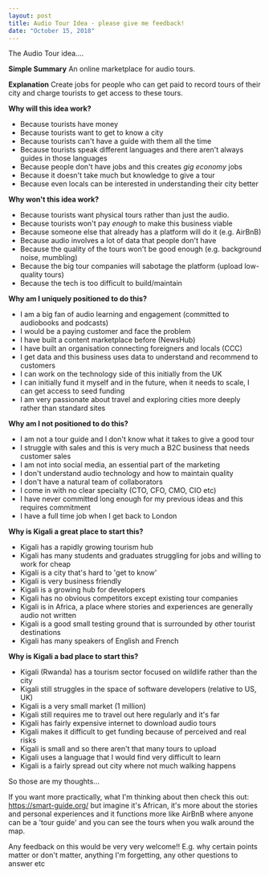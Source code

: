 ```yaml
---
layout: post
title: Audio Tour Idea - please give me feedback!
date: "October 15, 2018"
---
```


The Audio Tour idea....

**Simple Summary**
An online marketplace for audio tours.

**Explanation**
Create jobs for people who can get paid to record tours of their city and charge tourists to get access to these tours.

**Why will this idea work?**
- Because tourists have money
- Because tourists want to get to know a city
- Because tourists can't have a guide with them all the time
- Because tourists speak different languages and there aren't always guides in those languages
- Because people don't have jobs and this creates *gig economy* jobs
- Because it doesn't take much but knowledge to give a tour
- Because even locals can be interested in understanding their city better


**Why won't this idea work?**
- Because tourists want physical tours rather than just the audio.
- Because tourists won't pay *enough* to make this business viable
- Because someone else that already has a platform will do it (e.g. AirBnB)
- Because audio involves a lot of data that people don't have
- Because the quality of the tours won't be good enough (e.g. background noise, mumbling)
- Because the big tour companies will sabotage the platform (upload low-quality tours)
- Because the tech is too difficult to build/maintain

**Why am I uniquely positioned to do this?**
- I am a big fan of audio learning and engagement (committed to audiobooks and podcasts)
- I would be a paying customer and face the problem
- I have built a content marketplace before (NewsHub)
- I have built an organisation connecting foreigners and locals (CCC)
- I get data and this business uses data to understand and recommend to customers
- I can work on the technology side of this initially from the UK
- I can initially fund it myself and in the future, when it needs to scale, I can get access to seed funding
- I am very passionate about travel and exploring cities more deeply rather than standard sites

**Why am I not positioned to do this?**
- I am not a tour guide and I don't know what it takes to give a good tour
- I struggle with sales and this is very much a B2C business that needs customer sales
- I am not into social media, an essential part of the marketing
- I don't understand audio technology and how to maintain quality
- I don't have a natural team of collaborators
- I come in with no clear specialty (CTO, CFO, CMO, CIO etc)
- I have never committed long enough for my previous ideas and this requires commitment
- I have a full time job when I get back to London

**Why is Kigali a great place to start this?**
- Kigali has a rapidly growing tourism hub
- Kigali has many students and graduates struggling for jobs and willing to work for cheap
- Kigali is a city that's hard to 'get to know'
- Kigali is very business friendly
- Kigali is a growing hub for developers
- Kigali has no obvious competitors except existing tour companies
- Kigali is in Africa, a place where stories and experiences are generally audio not written
- Kigali is a good small testing ground that is surrounded by other tourist destinations
- Kigali has many speakers of English and French

**Why is Kigali a bad place to start this?**
- Kigali (Rwanda) has a tourism sector focused on wildlife rather than the city
- Kigali still struggles in the space of software developers (relative to US, UK)
- Kigali is a very small market (1 million)
- Kigali still requires me to travel out here regularly and it's far
- Kigali has fairly expensive internet to download audio tours
- Kigali makes it difficult to get funding because of perceived and real risks
- Kigali is small and so there aren't that many tours to upload
- Kigali uses a language that I would find very difficult to learn
- Kigali is a fairly spread out city where not much walking happens


So those are my thoughts...

If you want more practically, what I'm thinking about then check this out: https://smart-guide.org/ but imagine it's African, it's more about the stories and personal experiences and it functions more like AirBnB where anyone can be a 'tour guide' and you can see the tours when you walk around the map.

Any feedback on this would be very very welcome!! E.g. why certain points matter or don't matter, anything I'm forgetting, any other questions to answer etc
